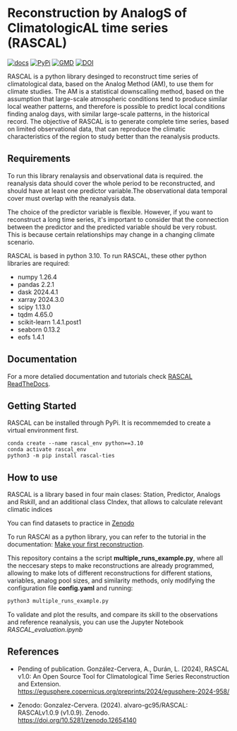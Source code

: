 # Reconstruction by AnalogS of ClimatologicAL time series (RASCAL)

[![docs](https://readthedocs.org/projects/rascalv100/badge/)](https://rascalv100.readthedocs.io)
[![PyPi](https://img.shields.io/badge/PyPi-install-blue)](https://pypi.org/project/rascal-ties/)
[![GMD](https://img.shields.io/badge/GMD-preprint-orange)](https://egusphere.copernicus.org/preprints/2024/egusphere-2024-958/)
[![DOI](https://zenodo.org/badge/DOI/10.5281/zenodo.12654140.svg)](https://doi.org/10.5281/zenodo.12654140)


RASCAL is a python library desinged to reconstruct time series of climatological data, based on the Analog Method (AM), to use them for climate studies. The AM is a statistical downscalling method, based on the assumption that large-scale atmospheric conditions tend to produce similar local weather patterns, and therefore is possible to predict local conditions finding analog days, with similar large-scale patterns, in the historical record. 
The objective of RASCAL is to generate complete time series, based on limited observational data, that can reproduce the climatic characteristics of the region to study better than the reanalysis products.

## Requirements
To run this library renalaysis and observational data is required. the reanalysis data should cover the whole period to be reconstructed, and should have at least one predictor variable.The observational data temporal cover must overlap with the reanalysis data.

The choice of the predictor variable is flexible. However, if you want to reconstruct a long time series, it's important to consider that the connection between the predictor and the predicted variable should be very robust. This is because certain relationships may change in a changing climate scenario.

RASCAL is based in python 3.10. To run RASCAL, these other python libraries are required:

- numpy 1.26.4
- pandas 2.2.1
- dask 2024.4.1
- xarray 2024.3.0
- scipy 1.13.0
- tqdm 4.65.0
- scikit-learn 1.4.1.post1
- seaborn 0.13.2
- eofs 1.4.1

## Documentation

For a more detalied documentation and tutorials check [RASCAL ReadTheDocs](https://rascalv100.readthedocs.io). 

## Getting Started

RASCAL can be installed through PyPi. It is recommemded to create a virtual environment first.

```
conda create --name rascal_env python==3.10
conda activate rascal_env
python3 -m pip install rascal-ties
```

## How to use

RASCAL is a library based in four main clases: Station, Predictor, Analogs and Rskill, and an additional class CIndex, that allows to calculate relevant climatic indices

You can find datasets to practice in [Zenodo](https://zenodo.org/records/12626857)

To run RASCAl as a python library, you can refer to the tutorial in the documentation: [Make your first reconstruction](https://rascalv100.readthedocs.io/en/latest/begginer.html).

This repository contains a the script **multiple_runs_example.py**, where all the neccesary steps to make reconstructions are already programmed, allowing to make lots of different reconstructions for different stations, variables, analog pool sizes, and similarity methods, only modifying the configuration file **config.yaml** and running:

```python
python3 multiple_runs_example.py
```

To validate and plot the results, and compare its skill to the observations and reference reanalysis, you can use the Jupyter Notebook *RASCAL_evaluation.ipynb*

## References
- Pending of publication. González-Cervera, A., Durán, L. (2024), RASCAL v1.0: An Open Source Tool for Climatological Time Series Reconstruction and Extension. https://egusphere.copernicus.org/preprints/2024/egusphere-2024-958/

- Zenodo: Gonzalez-Cervera. (2024). alvaro-gc95/RASCAL: RASCALv1.0.9 (v1.0.9). Zenodo. https://doi.org/10.5281/zenodo.12654140


